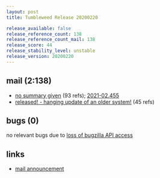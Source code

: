 ```yaml
---
layout: post
title: Tumbleweed Release 20200220

release_available: false
release_reference_count: 138
release_reference_count_mail: 138
release_score: 44
release_stability_level: unstable
release_version: 20200220
---
```


## mail (2:138)

- [no summary given](https://github.com/boombatower/tumbleweed-review/issues/10) (93 refs); [2021-02.455](https://github.com/boombatower/tumbleweed-review/issues/10)
- [released! - hanging update of an older system!](https://lists.opensuse.org/opensuse-factory/2020-02/msg00475.html) (45 refs)

## bugs (0)

<!--more-->

no relevant bugs due to [loss of bugzilla API access](https://bugzilla.opensuse.org/show_bug.cgi?id=1157722)



## links

- [mail announcement](https://github.com/boombatower/tumbleweed-review/issues/10)
